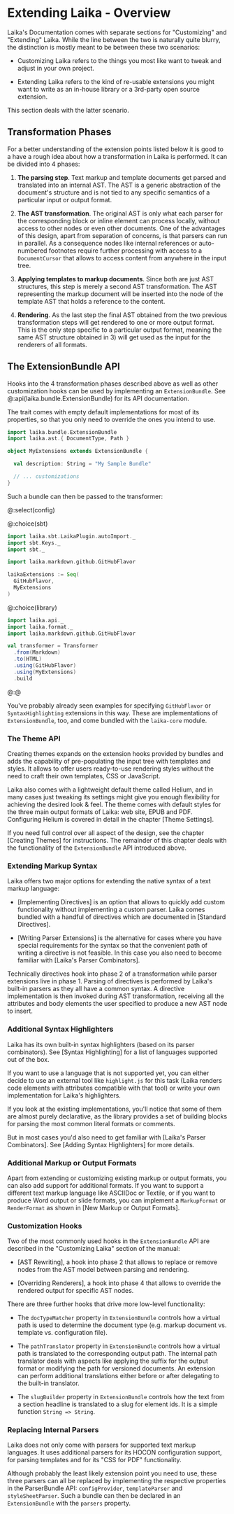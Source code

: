 
Extending Laika - Overview
==========================

Laika's Documentation comes with separate sections for "Customizing" and "Extending" Laika.
While the line between the two is naturally quite blurry, 
the distinction is mostly meant to be between these two scenarios:

* Customizing Laika refers to the things you most like want to tweak and adjust in your own project.
  
* Extending Laika refers to the kind of re-usable extensions you might want to write as an in-house library 
  or a 3rd-party open source extension.
  
This section deals with the latter scenario.


Transformation Phases
---------------------

For a better understanding of the extension points listed below it is good to a have a rough idea about how
a transformation in Laika is performed. It can be divided into 4 phases:

1) **The parsing step**. Text markup and template documents get parsed and translated into an internal AST.
   The AST is a generic abstraction of the document's structure and is not tied to any specific semantics
   of a particular input or output format.
   
2) **The AST transformation**. The original AST is only what each parser for the corresponding block or inline
   element can process locally, without access to other nodes or even other documents. 
   One of the advantages of this design, apart from separation of concerns, is that parsers can run in parallel.
   As a consequence nodes like internal references or auto-numbered footnotes require further processing with access to
   a `DocumentCursor` that allows to access content from anywhere in the input tree.

3) **Applying templates to markup documents**. 
   Since both are just AST structures, this step is merely a second AST transformation.
   The AST representing the markup document will be inserted into the node of the template AST that holds
   a reference to the content.
   
4) **Rendering**. As the last step the final AST obtained from the two previous transformation steps will get rendered
   to one or more output format. 
   This is the only step specific to a particular output format, meaning the same AST structure obtained in 3) will
   get used as the input for the renderers of all formats.


The ExtensionBundle API
-----------------------

Hooks into the 4 transformation phases described above as well as other customization hooks
can be used by implementing an `ExtensionBundle`.
See @:api(laika.bundle.ExtensionBundle) for its API documentation.

The trait comes with empty default implementations for most of its properties,
so that you only need to override the ones you intend to use.

```scala mdoc
import laika.bundle.ExtensionBundle
import laika.ast.{ DocumentType, Path }

object MyExtensions extends ExtensionBundle {

  val description: String = "My Sample Bundle"

  // ... customizations
}
```

Such a bundle can then be passed to the transformer:

@:select(config)

@:choice(sbt)
```scala mdoc:invisible
import laika.sbt.LaikaPlugin.autoImport._
import sbt.Keys._
import sbt._
```

```scala mdoc:compile-only
import laika.markdown.github.GitHubFlavor

laikaExtensions := Seq(
  GitHubFlavor,
  MyExtensions
)
```

@:choice(library)
```scala mdoc
import laika.api._
import laika.format._
import laika.markdown.github.GitHubFlavor

val transformer = Transformer
  .from(Markdown)
  .to(HTML)
  .using(GitHubFlavor)
  .using(MyExtensions)
  .build
```
@:@

You've probably already seen examples for specifying `GitHubFlavor` or `SyntaxHighlighting` extensions in this way.
These are implementations of `ExtensionBundle`, too, and come bundled with the `laika-core` module.


### The Theme API

Creating themes expands on the extension hooks provided by bundles and adds the capability of pre-populating
the input tree with templates and styles.
It allows to offer users ready-to-use rendering styles without the need to craft their own templates, 
CSS or JavaScript.

Laika also comes with a lightweight default theme called Helium, and in many cases just tweaking its settings
might give you enough flexibility for achieving the desired look & feel.
The theme comes with default styles for the three main output formats of Laika: web site, EPUB and PDF.
Configuring Helium is covered in detail in the chapter [Theme Settings].

If you need full control over all aspect of the design, see the chapter [Creating Themes] for instructions.
The remainder of this chapter deals with the functionality of the `ExtensionBundle` API introduced above. 


### Extending Markup Syntax

Laika offers two major options for extending the native syntax of a text markup language:

* [Implementing Directives] is an option that allows to quickly add custom functionality without 
  implementing a custom parser.
  Laika comes bundled with a handful of directives which are documented in [Standard Directives].
  
* [Writing Parser Extensions] is the alternative for cases where you have special requirements for the syntax
  so that the convenient path of writing a directive is not feasible.
  In this case you also need to become familiar with [Laika's Parser Combinators].

Technically directives hook into phase 2 of a transformation while parser extensions live in phase 1. 
Parsing of directives is performed by Laika's built-in parsers as they all have a common syntax.
A directive implementation is then invoked during AST transformation, 
receiving all the attributes and body elements the user specified to produce a new AST node to insert.


### Additional Syntax Highlighters

Laika has its own built-in syntax highlighters (based on its parser combinators).
See [Syntax Highlighting] for a list of languages supported out of the box.

If you want to use a language that is not supported yet, you can either decide to use an external tool like
`highlight.js` for this task (Laika renders code elements with attributes compatible with that tool)
or write your own implementation for Laika's highlighters.

If you look at the existing implementations, you'll notice that some of them are almost purely declarative,
as the library provides a set of building blocks for parsing the most common literal formats or comments.

But in most cases you'd also need to get familiar with [Laika's Parser Combinators].
See [Adding Syntax Highlighters] for more details.


### Additional Markup or Output Formats

Apart from extending or customizing existing markup or output formats, you can also add support for additional formats.
If you want to support a different text markup language like ASCIIDoc or Textile, 
or if you want to produce Word output or slide formats, 
you can implement a `MarkupFormat` or `RenderFormat` as shown in [New Markup or Output Formats].


### Customization Hooks

Two of the most commonly used hooks in the `ExtensionBundle` API are described in the 
"Customizing Laika" section of the manual:

* [AST Rewriting], a hook into phase 2 that allows to replace or remove nodes from the AST model 
  between parsing and rendering.
 
* [Overriding Renderers], a hook into phase 4 that allows to override the rendered output for specific
  AST nodes.

There are three further hooks that drive more low-level functionality:

* The `docTypeMatcher` property in `ExtensionBundle` controls how a virtual path is used to determine the document type
  (e.g. markup document vs. template vs. configuration file).

* The `pathTranslator` property in `ExtensionBundle` controls how a virtual path is translated 
  to the corresponding output path.
  The internal path translator deals with aspects like applying the suffix for the output format
  or modifying the path for versioned documents.
  An extension can perform additional translations either before or after delegating to the built-in translator. 

* The `slugBuilder` property in `ExtensionBundle` controls how the text from a section headline is translated
  to a slug for element ids. 
  It is a simple function `String => String`.


### Replacing Internal Parsers

Laika does not only come with parsers for supported text markup languages.
It uses additional parsers for its HOCON configuration support, for parsing templates
and for its "CSS for PDF" functionality.

Although probably the least likely extension point you need to use, 
these three parsers can all be replaced by implementing the respective properties in the 
ParserBundle API: `configProvider`, `templateParser` and `styleSheetParser`.
Such a bundle can then be declared in an `ExtensionBundle` with the `parsers` property.
